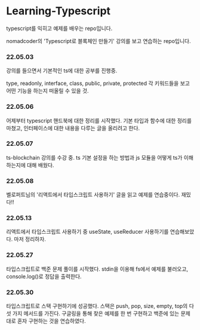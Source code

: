 # Learning-Typescript
typescript를 익히고 예제를 배우는 repo입니다.

nomadcoder의 'Typescript로 블록체인 만들기' 강의를 보고 연습하는 repo입니다.


### 22.05.03

강의를 들으면서 기본적인 ts에 대한 공부를 진행중.

type, readonly, interface, class, public, private, protected
각 키워드들을 보고 어떤 기능을 하는지 떠올릴 수 있을 것.

### 22.05.06

어제부터 typescript 핸드북에 대한 정리를 시작했다.
기본 타입과 함수에 대한 정리를 마쳤고, 인터페이스에 대한 내용을 다루는 글을 올리려고 한다.
### 22.05.07

ts-blockchain 강의를 수강 중. ts 기본 설정을 하는 방법과 js 모듈을 어떻게 ts가 이해하는지에 대해 배웠다.

### 22.05.08

벨로퍼트님의 '리액트에서 타입스크립트 사용하기' 글을 읽고 예제를 연습중이다. 재밌다!!

### 22.05.13

리액트에서 타입스크립트 사용하기 중 useState, useReducer 사용하기를 연습해보았다. 마저 정리하자.

### 22.05.27

타입스크립트로 백준 문제 풀이를 시작했다. stdin을 이용해 fs에서 예제를 불러오고, console.log()로 정답을 출력한다.

### 22.05.30

타입스크립트로 스택 구현하기에 성공했다. 스택은 push, pop, size, empty, top의 다섯 가지 메서드를 가진다. 구글링을 통해 찾은 예제를 한 번 구현하고 백준에 있는 문제대로 혼자 구현하는 것을 연습하였다.